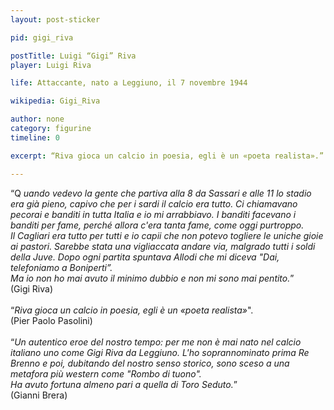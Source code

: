 ```yaml
---
layout: post-sticker

pid: gigi_riva

postTitle: Luigi “Gigi” Riva
player: Luigi Riva

life: Attaccante, nato a Leggiuno, il 7 novembre 1944

wikipedia: Gigi_Riva

author: none
category: figurine
timeline: 0

excerpt: “Riva gioca un calcio in poesia, egli è un «poeta realista».” (Pier Paolo Pasolini)

---
```

“Q _uando vedevo la gente che partiva alla 8 da Sassari e alle 11 lo stadio era già pieno, capivo che per i sardi il calcio era tutto.
Ci chiamavano pecorai e banditi in tutta Italia e io mi arrabbiavo. I banditi facevano i banditi per fame, perché allora c'era tanta fame, come oggi purtroppo.<br/>
Il Cagliari era tutto per tutti e io capii che non potevo togliere le uniche gioie ai pastori. Sarebbe stata una vigliaccata andare via, malgrado tutti i soldi della Juve. Dopo ogni partita spuntava Allodi che mi diceva "Dai, telefoniamo a Boniperti”.<br/>
Ma io non ho mai avuto il minimo dubbio e non mi sono mai pentito._”
<br/>
(Gigi Riva)
<br/><br/>
“_Riva gioca un calcio in poesia, egli è un «poeta realista»_".
<br/>
(Pier Paolo Pasolini)
<br/><br/>
“_Un autentico eroe del nostro tempo: per me non è mai nato nel calcio italiano uno come Gigi Riva da Leggiuno. L'ho soprannominato prima Re Brenno e poi, dubitando del nostro senso storico, sono sceso a una metafora più western come "Rombo di tuono".<br/>
Ha avuto fortuna almeno pari a quella di Toro Seduto._”
<br/>
(Gianni Brera)
